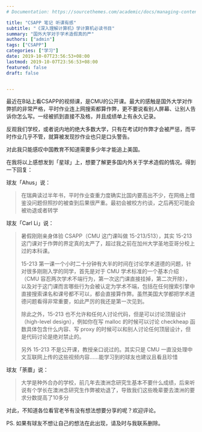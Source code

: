 ```yaml
---
# Documentation: https://sourcethemes.com/academic/docs/managing-content/

title: "CSAPP 笔记 听课有感"
subtitle: "《深入理解计算机》学计算机必读书目"
summary: "国外大学对于学术造假真的严"
authors: ["admin"]
tags: ["CSAPP"]
categories: ["学习"]
date: 2019-10-07T23:56:53+08:00
lastmod: 2019-10-07T23:56:53+08:00
featured: false
draft: false


---
```


最近在B站上看CSAPP的视频课，是CMU的公开课。最大的感触是国外大学对作弊抓的非常严格，平时作业连上网搜索都算作弊，更不要说看别人屏幕、让别人告诉你怎么写。一经被抓到直接不及格，并且成绩单上有永久记录。

反观我们学校，或者说内地的绝大多数大学，只有在考试时作弊才会被严惩，而平时作业几乎不管，就算被发现抄作业也只是口头警告。

对此我只能感叹中国教育不知道需要多少年才能追上美国。

在我将以上感想发到「星球」上，想要了解更多国内外关于学术造假的情况。得到一下回复：

球友「Ahus」说：

> 在瑞典读过半年书，平时作业查重力度确实比国内要高出不少，在网络上借鉴没问题但照抄的被查到后果很严重。最初会被校方约谈，之后再犯可能会被劝退或者转学

球友「Carl Li」说：

> 暑假刚刚亲身体验 CSAPP（CMU 这门课叫做 15-213/513），其实 15-213 这门课对于作弊的界定真的太严了，超过我之前在加州大学圣地亚哥分校上过的本科课。
> 
> 15-213 第一课一个小时二十分钟有大半的时间在讨论学术道德的问题，针对很多刚刚入学的同学，首先是对于 CMU 学术标准的一个基本介绍（CMU 容忍两次学术不端行为，第一次这门课直接挂掉，第二次开除），以及对于这门课而言哪些行为会被认定为学术不端，包括在任何搜索引擎中直接搜索课名和课号都不可以，都会直接算作弊。虽然美国大学都把学术道德问题看得非常重要，如此严厉的我还是第一次见到。
> 
> 除此之外，15-213 也不允许和任何人讨论代码，但是可以讨论顶层设计（high-level design），例如你在写 malloc 的时候可以讨论 checkheap 函数具体包含什么内容、写 proxy 的时候可以和别人讨论任何顶层设计，但是代码讨论是绝对禁止的。
> 
> 另外 15-213 不是公开课，教授亲口说过的。其实只是 CMU 一直没处理中文互联网上传的这些视频内容……能学习到的球友也建议且看且珍惜

球友「荼蘼」说：

> 大学是种外合办的学校，前几年去澳洲念研究生基本不要什么成绩，后来听说有个学长在澳洲念研究生作弊被劝退了，导致我们这些晚辈要去澳洲的要求分数提高了10多分

对此，不知道各位看官老爷有没有想法想要分享的呢？欢迎评论。

PS. 如果有球友不想让自己的想法在此出现，请及时与我联系删除。
